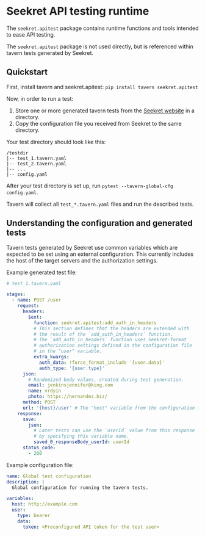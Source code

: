 # Seekret API testing runtime

The `seekret.apitest` package contains runtime functions and tools intended to ease API testing.

The `seekret.apitest` package is not used directly, but is referenced within tavern tests generated by Seekret.

## Quickstart

First, install tavern and seekret.apitest: `pip install tavern seekret.apitest`

Now, in order to run a test:

1. Store one or more generated tavern tests from the [Seekret website](app.seekret.com) in a directory.
2. Copy the configuration file you received from Seekret to the same directory.

Your test directory should look like this:

```text
/testdir
|-- test_1.tavern.yaml
|-- test_2.tavern.yaml
|-- ...
|-- config.yaml
```

After your test directory is set up, run `pytest --tavern-global-cfg config.yaml`.

Tavern will collect all `test_*.tavern.yaml` files and run the described tests.

## Understanding the configuration and generated tests

Tavern tests generated by Seekret use common variables which are expected to be set using an external configuration.
This currently includes the host of the target servers and the authorization settings.

Example generated test file:

```yaml
# test_1.tavern.yaml

stages:
  - name: POST /user
    request:
      headers:
        $ext:
          function: seekret.apitest:add_auth_in_headers
          # This section defines that the headers are extended with
          # the result of the `add_auth_in_headers` function.
          # The `add_auth_in_headers` function uses Seekret-format
          # authorization settings defined in the configuration file
          # in the "user" variable.
          extra_kwargs:
            auth_data: !force_format_include '{user.data}'
            auth_type: '{user.type}'
      json:
        # Randomized body values, created during test generation.
        email: jenkinsjennifer@king.com
        name: vrdyin
        photo: https://hernandez.biz/
      method: POST
      url: '{host}/user' # The "host" variable from the configuration file.
    response:
      save:
        json:
          # Later tests can use the `userId` value from this response
          # by specifying this variable name.
          saved_0_responseBody_userId: userId
      status_code:
        - 200
```

Example configuration file:

```yaml
name: Global test configuration
description: |
  Global configuration for running the tavern tests.

variables:
  host: http://example.com
  user:
    type: bearer
    data:
      token: <Preconfigured API token for the test user>
```
